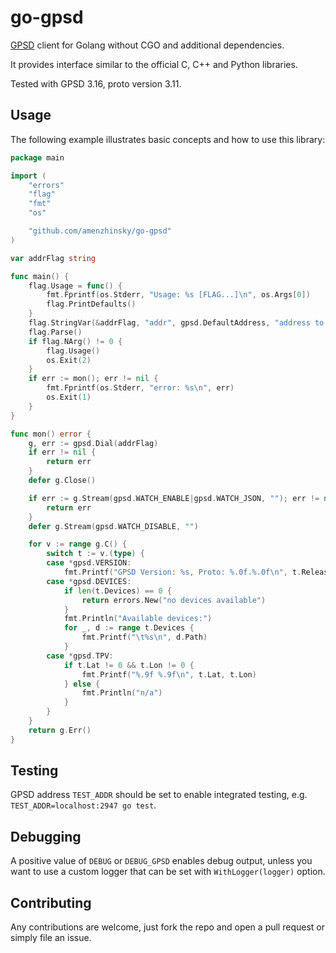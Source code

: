 # go-gpsd

[GPSD](https://gpsd.gitlab.io/gpsd/index.html) client for Golang without CGO and additional dependencies.

It provides interface similar to the official C, C++ and Python libraries.

Tested with GPSD 3.16, proto version 3.11.

## Usage

The following example illustrates basic concepts and how to use this library:

```go
package main

import (
	"errors"
	"flag"
	"fmt"
	"os"

	"github.com/amenzhinsky/go-gpsd"
)

var addrFlag string

func main() {
	flag.Usage = func() {
		fmt.Fprintf(os.Stderr, "Usage: %s [FLAG...]\n", os.Args[0])
		flag.PrintDefaults()
	}
	flag.StringVar(&addrFlag, "addr", gpsd.DefaultAddress, "address to connect to")
	flag.Parse()
	if flag.NArg() != 0 {
		flag.Usage()
		os.Exit(2)
	}
	if err := mon(); err != nil {
		fmt.Fprintf(os.Stderr, "error: %s\n", err)
		os.Exit(1)
	}
}

func mon() error {
	g, err := gpsd.Dial(addrFlag)
	if err != nil {
		return err
	}
	defer g.Close()

	if err := g.Stream(gpsd.WATCH_ENABLE|gpsd.WATCH_JSON, ""); err != nil {
		return err
	}
	defer g.Stream(gpsd.WATCH_DISABLE, "")

	for v := range g.C() {
		switch t := v.(type) {
		case *gpsd.VERSION:
			fmt.Printf("GPSD Version: %s, Proto: %.0f.%.0f\n", t.Release, t.ProtoMajor, t.ProtoMinor)
		case *gpsd.DEVICES:
			if len(t.Devices) == 0 {
				return errors.New("no devices available")
			}
			fmt.Println("Available devices:")
			for _, d := range t.Devices {
				fmt.Printf("\t%s\n", d.Path)
			}
		case *gpsd.TPV:
			if t.Lat != 0 && t.Lon != 0 {
				fmt.Printf("%.9f %.9f\n", t.Lat, t.Lon)
			} else {
				fmt.Println("n/a")
			}
		}
	}
	return g.Err()
}
```

## Testing

GPSD address `TEST_ADDR` should be set to enable integrated testing, e.g. `TEST_ADDR=localhost:2947 go test`.

## Debugging

A positive value of `DEBUG` or `DEBUG_GPSD` enables debug output, unless you want to use a custom logger that can be set with `WithLogger(logger)` option.

## Contributing

Any contributions are welcome, just fork the repo and open a pull request or simply file an issue.
